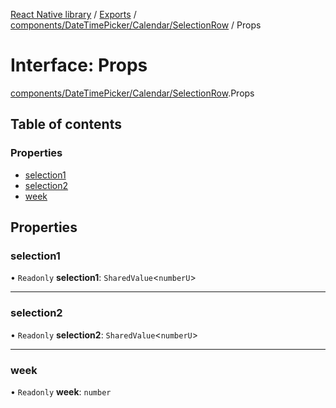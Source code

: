 [React Native library](../index.md) / [Exports](../modules.md) / [components/DateTimePicker/Calendar/SelectionRow](../modules/components_DateTimePicker_Calendar_SelectionRow.md) / Props

# Interface: Props

[components/DateTimePicker/Calendar/SelectionRow](../modules/components_DateTimePicker_Calendar_SelectionRow.md).Props

## Table of contents

### Properties

- [selection1](components_DateTimePicker_Calendar_SelectionRow.Props.md#selection1)
- [selection2](components_DateTimePicker_Calendar_SelectionRow.Props.md#selection2)
- [week](components_DateTimePicker_Calendar_SelectionRow.Props.md#week)

## Properties

### selection1

• `Readonly` **selection1**: `SharedValue`\<`numberU`\>

___

### selection2

• `Readonly` **selection2**: `SharedValue`\<`numberU`\>

___

### week

• `Readonly` **week**: `number`
